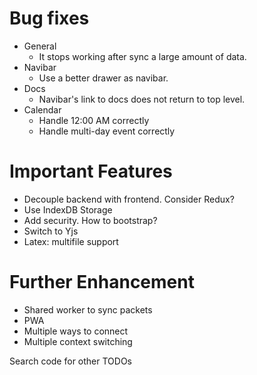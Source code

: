 # Bug fixes
- General
  - It stops working after sync a large amount of data.
- Navibar
  - Use a better drawer as navibar.
- Docs
  - Navibar's link to docs does not return to top level.
- Calendar
  - Handle 12:00 AM correctly
  - Handle multi-day event correctly

# Important Features
- Decouple backend with frontend. Consider Redux?
- Use IndexDB Storage
- Add security. How to bootstrap?
- Switch to Yjs
- Latex: multifile support

# Further Enhancement
- Shared worker to sync packets
- PWA
- Multiple ways to connect
- Multiple context switching

Search code for other TODOs
